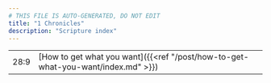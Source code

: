 ```yaml
---
# THIS FILE IS AUTO-GENERATED, DO NOT EDIT
title: "1 Chronicles"
description: "Scripture index"
---
```


|  |  |
| --- | --- |
| 28:9 | [How to get what you want]({{<ref "/post/how-to-get-what-you-want/index.md" >}}) |
